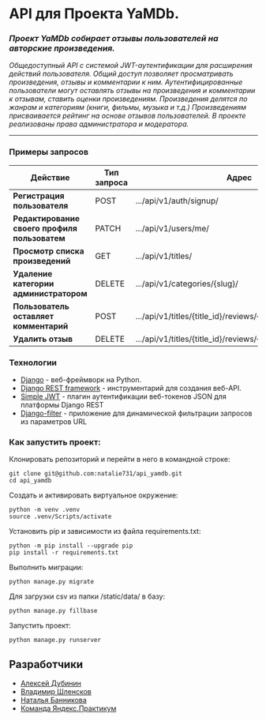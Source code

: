 # API для Проекта YaMDb.
### *Проект YaMDb собирает отзывы пользователей на авторские произведения.*

*Общедоступный API с системой JWT-аутентификации для расширения действий пользователя.
Общий доступ позволяет просматривать произведения, отзывы и комментарии к ним.
Аутентифицированные пользователи могут оставлять отзывы на произведения и комментарии к отзывам, ставить оценки произведениям.
Произведения делятся по жанрам и категориям (книги, фильмы, музыка и т.д.)
Произведениям присваивается рейтинг на основе отзывов пользователей.
В проекте реализованы права администратора и модератора.*
***


### Примеры запросов

|Действие|Тип запроса|Адрес|
|---|---|---|
|__Регистрация пользователя__|POST| .../api/v1/auth/signup/|
|__Редактирование своего профиля пользоватем__|PATCH| .../api/v1/users/me/|
|__Просмотр списка произведений__|GET| .../api/v1/titles/|
|__Удаление категории администратором__|DELETE| .../api/v1/categories/{slug}/|
|__Пользователь оставляет комментарий__|POST| .../api/v1/titles/{title_id}/reviews/{review_id}/comments/|
|__Удалить отзыв__|DELETE| .../api/v1/titles/{title_id}/reviews/{review_id}/|



### Технологии

- [Django] - веб-фреймворк на Python.
- [Django REST framework] - инструментарий для создания веб-API.
- [Simple JWT] - плагин аутентификации веб-токенов JSON для платформы Django REST
- [Django-filter] - приложение для динамической фильтрации запросов из параметров URL

### Как запустить проект:

Клонировать репозиторий и перейти в него в командной строке:

```
git clone git@github.com:natalie731/api_yamdb.git
cd api_yamdb
```

Cоздать и активировать виртуальное окружение:

```
python -m venv .venv
source .venv/Scripts/activate
```

Установить pip и зависимости из файла requirements.txt:

```
python -m pip install --upgrade pip
pip install -r requirements.txt
```

Выполнить миграции:

```
python manage.py migrate
```

Для загрузки csv из папки /static/data/ в базу:

```
python manage.py fillbase
```

Запустить проект:

```
python manage.py runserver
```

## Разработчики

- [Алексей Дубинин]
- [Владимир Шленсков]
- [Наталья Банникова]
- [Команда Яндекс.Практикум]

[//]: #

   [Django REST framework]: <https://www.django-rest-framework.org/>
   [Django]: <https://www.djangoproject.com/>
   [Simple JWT]: <https://pypi.org/project/djangorestframework-simplejwt/>
   [Django-filter]: <https://pypi.org/project/django-filter/2.4.0/>

   [Наталья Банникова]: <https://github.com/natalie731>
   [Алексей Дубинин]: <https://github.com/devdub>
   [Владимир Шленсков]: <https://github.com/shlenskov>
   [Команда Яндекс.Практикум]: <https://practicum.yandex.ru/>
